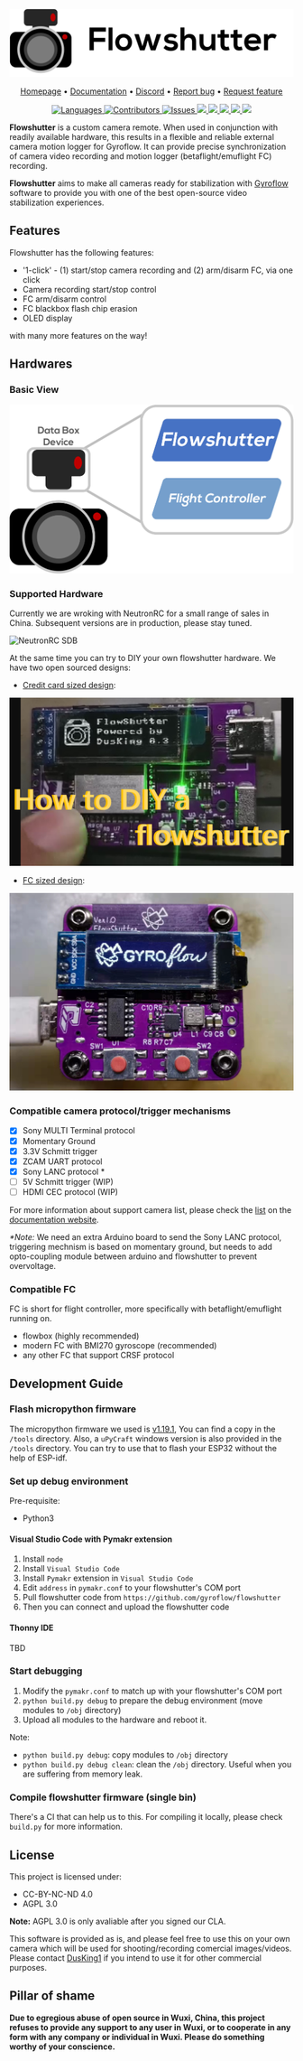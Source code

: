 ![](images/flowshutter.png)

<p align="center">
  <a href="https://gyroflow.xyz">Homepage</a> •
  <a href="https://docs.gyroflow.xyz/flowshutter/flowshutter/">Documentation</a> •
  <a href="https://discord.gg/WfxZZXjpke">Discord</a> •
  <a href="https://github.com/gyroflow/flowshutter/issues">Report bug</a> •
  <a href="https://github.com/gyroflow/flowshutter/issues">Request feature</a>
</p>

<p align="center">
  <a href="https://github.com/gyroflow/flowshutter/languages/top">
    <img src="https://img.shields.io/github/languages/top/gyroflow/flowshutter" alt="Languages">
  </a>
  <a href="https://github.com/gyroflow/flowshutter/graphs/contributors/">
    <img src="https://img.shields.io/github/contributors/gyroflow/flowshutter?color=dark-green" alt="Contributors">
  </a>
  <a href="https://github.com/gyroflow/flowshutter/issues/">
    <img src="https://img.shields.io/github/issues/gyroflow/flowshutter" alt="Issues">
  </a>
  <a href="https://github.com/gyroflow/flowshutter/">
    <img src="https://img.shields.io/github/languages/code-size/gyroflow/flowshutter">
  </a>
    <a href="https://github.com/gyroflow/flowshutter/tree/master">
    <img src="https://github.com/gyroflow/flowshutter/actions/workflows/build.yml/badge.svg?branch=master">
  </a>
  <a href="https://github.com/gyroflow/flowshutter/tree/master">
    <img src="https://github.com/gyroflow/flowshutter/actions/workflows/check.yml/badge.svg?branch=master">
  </a>
    <a href="https://github.com/gyroflow/flowshutter/tree/beta">
    <img src="https://github.com/gyroflow/flowshutter/actions/workflows/check.yml/badge.svg?branch=beta">
  </a>
    <a href="https://github.com/gyroflow/flowshutter/tree/stable">
    <img src="https://github.com/gyroflow/flowshutter/actions/workflows/check.yml/badge.svg?branch=stable">
  </a>
</p>

**Flowshutter** is a custom camera remote. When used in conjunction with readily available hardware, this results in a flexible and reliable external camera motion logger for Gyroflow. It can provide precise synchronization of camera video recording and motion logger (betaflight/emuflight FC) recording. 

**Flowshutter** aims to make all cameras ready for stabilization with [Gyroflow](https://github.com/gyroflow/gyroflow) software to provide you with one of the best open-source video stabilization experiences.


## Features

Flowshutter has the following features:

- '1-click' - (1) start/stop camera recording and (2) arm/disarm FC, via one click 
- Camera recording start/stop control
- FC arm/disarm control
- FC blackbox flash chip erasion
- OLED display

with many more features on the way!

## Hardwares
### Basic View

![](images/basic_inner_structure.png)

### Supported Hardware

Currently we are wroking with NeutronRC for a small range of sales in China. Subsequent versions are in production, please stay tuned.

![NeutronRC SDB](https://user-images.githubusercontent.com/31283897/167240748-b82fc3fc-d208-40f8-b3eb-7423204c46a4.jpg)

At the same time you can try to DIY your own flowshutter hardware. We have two open sourced designs:

- [Credit card sized design](https://oshwhub.com/AirFleet/xiang-ji-kong-zhi-ban):

[![build](images/flowshutter-credit-card-sized.png)](https://youtu.be/ELaQPYE9ncA)

- [FC sized design](https://oshwhub.com/AirFleet/xiang-ji-kong-zhi-ban_copy_copy): 

[![build](images/flowshutter-fc-sized.png)](https://youtu.be/ry7Ey54Z7s8)


### Compatible camera protocol/trigger mechanisms

- [x] Sony MULTI Terminal protocol
- [x] Momentary Ground
- [x] 3.3V Schmitt trigger
- [x] ZCAM UART protocol
- [x] Sony LANC protocol *
- [ ] 5V Schmitt trigger (WIP)
- [ ] HDMI CEC protocol (WIP)

For more information about support camera list, please check the [list](https://docs.gyroflow.xyz/flowshutter/clist/) on the [documentation website](https://docs.gyroflow.xyz/).

_*Note:_ We need an extra Arduino board to send the Sony LANC protocol, triggering mechnism is based on momentary ground, but needs to add opto-coupling module between arduino and flowshutter to prevent overvoltage.

### Compatible FC

FC is short for flight controller, more specifically with betaflight/emuflight running on.

- flowbox (highly recommended)
- modern FC with BMI270 gyroscope (recommended)
- any other FC that support CRSF protocol

## Development Guide
### Flash micropython firmware

The micropython firmware we used is [v1.19.1](https://micropython.org/resources/firmware/esp32-20220618-v1.19.1.bin), You can find a copy in the `/tools` directory. Also, a `uPyCraft` windows version is also provided in the `/tools` directory. You can try to use that to flash your ESP32 without the help of ESP-idf.

### Set up debug environment

Pre-requisite:
- Python3

#### Visual Studio Code with Pymakr extension

1. Install `node`
2. Install `Visual Studio Code`
3. Install `Pymakr` extension in `Visual Studio Code`
4. Edit `address` in `pymakr.conf` to your flowshutter's COM port
5. Pull flowshutter code from `https://github.com/gyroflow/flowshutter`
6. Then you can connect and upload the flowshutter code

#### Thonny IDE
TBD

### Start debugging

1. Modify the `pymakr.conf` to match up with your flowshutter's COM port
2. `python build.py debug` to prepare the debug environment (move modules to `/obj` directory)
3. Upload all modules to the hardware and reboot it.

Note:
- `python build.py debug`: copy modules to `/obj` directory
- `python build.py debug clean`: clean the `/obj` directory. Useful when you are suffering from memory leak.

### Compile flowshutter firmware (single bin)

There's a CI that can help us to this. For compiling it locally, please check `build.py` for more information.


## License

This project is licensed under:

- CC-BY-NC-ND 4.0
- AGPL 3.0

**Note:** AGPL 3.0 is only avaliable after you signed our CLA.

This software is provided as is, and please feel free to use this on your own camera which will be used for shooting/recording comercial images/videos. Please contact [DusKing1](1483569698@qq.com) if you intend to use it for other commercial purposes.

## Pillar of shame

**Due to egregious abuse of open source in Wuxi, China, this project refuses to provide any support to any user in Wuxi, or to cooperate in any form with any company or individual in Wuxi. Please do something worthy of your conscience.**

